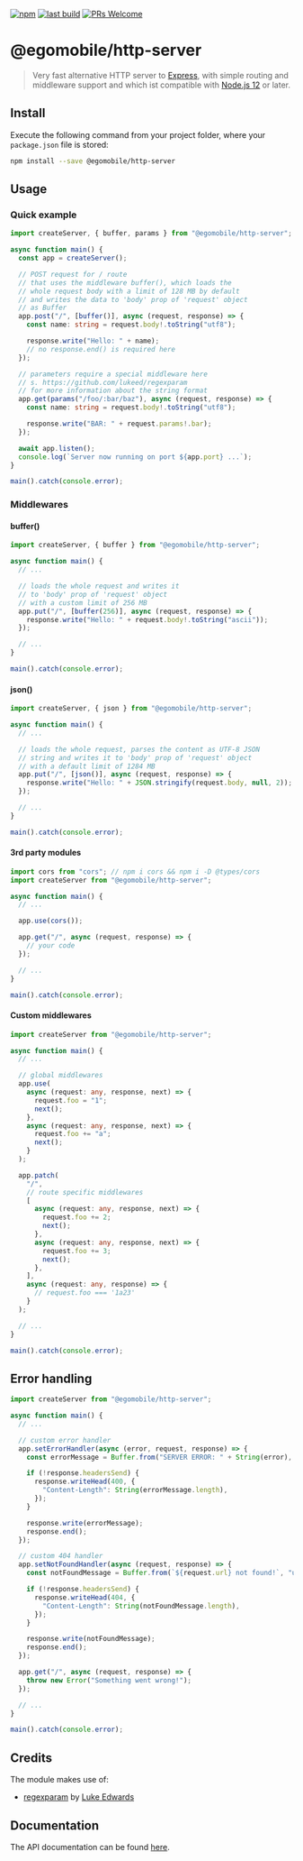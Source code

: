 [![npm](https://img.shields.io/npm/v/@egomobile/http-server.svg)](https://www.npmjs.com/package/@egomobile/http-server) [![last build](https://img.shields.io/github/workflow/status/egomobile/node-http-server/Publish)](https://github.com/egomobile/node-http-server/actions?query=workflow%3APublish) [![PRs Welcome](https://img.shields.io/badge/PRs-welcome-brightgreen.svg?style=flat-square)](https://github.com/egomobile/node-http-server/pulls)

# @egomobile/http-server

> Very fast alternative HTTP server to [Express](http://expressjs.com/), with simple routing and middleware support and which ist compatible with [Node.js 12](https://nodejs.org/en/blog/release/v12.0.0/) or later.

## Install

Execute the following command from your project folder, where your `package.json` file is stored:

```bash
npm install --save @egomobile/http-server
```

## Usage

### Quick example

```typescript
import createServer, { buffer, params } from "@egomobile/http-server";

async function main() {
  const app = createServer();

  // POST request for / route
  // that uses the middleware buffer(), which loads the
  // whole request body with a limit of 128 MB by default
  // and writes the data to 'body' prop of 'request' object
  // as Buffer
  app.post("/", [buffer()], async (request, response) => {
    const name: string = request.body!.toString("utf8");

    response.write("Hello: " + name);
    // no response.end() is required here
  });

  // parameters require a special middleware here
  // s. https://github.com/lukeed/regexparam
  // for more information about the string format
  app.get(params("/foo/:bar/baz"), async (request, response) => {
    const name: string = request.body!.toString("utf8");

    response.write("BAR: " + request.params!.bar);
  });

  await app.listen();
  console.log(`Server now running on port ${app.port} ...`);
}

main().catch(console.error);
```

### Middlewares

#### buffer()

```typescript
import createServer, { buffer } from "@egomobile/http-server";

async function main() {
  // ...

  // loads the whole request and writes it
  // to 'body' prop of 'request' object
  // with a custom limit of 256 MB
  app.put("/", [buffer(256)], async (request, response) => {
    response.write("Hello: " + request.body!.toString("ascii"));
  });

  // ...
}

main().catch(console.error);
```

#### json()

```typescript
import createServer, { json } from "@egomobile/http-server";

async function main() {
  // ...

  // loads the whole request, parses the content as UTF-8 JSON
  // string and writes it to 'body' prop of 'request' object
  // with a default limit of 1284 MB
  app.put("/", [json()], async (request, response) => {
    response.write("Hello: " + JSON.stringify(request.body, null, 2));
  });

  // ...
}

main().catch(console.error);
```

#### 3rd party modules

```typescript
import cors from "cors"; // npm i cors && npm i -D @types/cors
import createServer from "@egomobile/http-server";

async function main() {
  // ...

  app.use(cors());

  app.get("/", async (request, response) => {
    // your code
  });

  // ...
}

main().catch(console.error);
```

#### Custom middlewares

```typescript
import createServer from "@egomobile/http-server";

async function main() {
  // ...

  // global middlewares
  app.use(
    async (request: any, response, next) => {
      request.foo = "1";
      next();
    },
    async (request: any, response, next) => {
      request.foo += "a";
      next();
    }
  );

  app.patch(
    "/",
    // route specific middlewares
    [
      async (request: any, response, next) => {
        request.foo += 2;
        next();
      },
      async (request: any, response, next) => {
        request.foo += 3;
        next();
      },
    ],
    async (request: any, response) => {
      // request.foo === '1a23'
    }
  );

  // ...
}

main().catch(console.error);
```

## Error handling

```typescript
import createServer from "@egomobile/http-server";

async function main() {
  // ...

  // custom error handler
  app.setErrorHandler(async (error, request, response) => {
    const errorMessage = Buffer.from("SERVER ERROR: " + String(error), "utf8");

    if (!response.headersSend) {
      response.writeHead(400, {
        "Content-Length": String(errorMessage.length),
      });
    }

    response.write(errorMessage);
    response.end();
  });

  // custom 404 handler
  app.setNotFoundHandler(async (request, response) => {
    const notFoundMessage = Buffer.from(`${request.url} not found!`, "utf8");

    if (!response.headersSend) {
      response.writeHead(404, {
        "Content-Length": String(notFoundMessage.length),
      });
    }

    response.write(notFoundMessage);
    response.end();
  });

  app.get("/", async (request, response) => {
    throw new Error("Something went wrong!");
  });

  // ...
}

main().catch(console.error);
```

## Credits

The module makes use of:

- [regexparam](https://github.com/lukeed/regexparam) by [Luke Edwards](https://github.com/lukeed)

## Documentation

The API documentation can be found [here](https://egomobile.github.io/node-http-server/).
